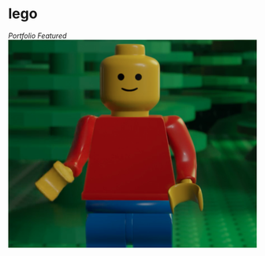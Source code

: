 # lego

_Portfolio_ _Featured_
![Thumbnail for my project, Lego, consisting of a legoman waving](https://github.com/JHErholt/lego/blob/main/lego_thumbnail.webp?raw=true)
